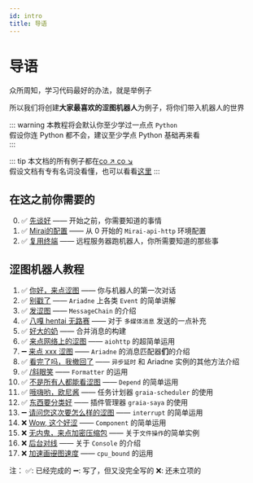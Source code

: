 ```yaml
---
id: intro
title: 导语
---
```


# 导语

众所周知，学习代码最好的办法，就是举例子

所以我们将创建**大家最喜欢的涩图机器人**为例子，将你们带入机器人的世界

::: warning
本教程将会默认你至少学过一点点 `Python`  
假设你连 Python 都不会，建议至少学点 Python 基础再来看  
:::

::: tip
本文档的所有例子都在[co ↗ co ↘](https://github.com/Graiax-Community/EroEroBot)  
假设文档有专有名词没看懂，也可以看看[这里](terms)
:::

## 在这之前你需要的

 0. :white_check_mark: [先谈好](./before/Q&A.md) —— 开始之前，你需要知道的事情  
 1. :white_check_mark: [Mirai的配置](./before/1_mirai.md) —— 从 0 开始的 `Mirai-api-http` 环境配置
 2. :white_check_mark: [复用终端](./before/2_terminal_multiplexer.md) —— 远程服务器跑机器人，你所需要知道的那些事

## 涩图机器人教程

 1. :white_check_mark: [你好，来点涩图](./tutorials/1_hello_ero.md) —— 你与机器人的第一次对话
 2. :white_check_mark: [别戳了](./tutorials/2_other_event.md) —— `Ariadne` 上各类 `Event` 的简单讲解
 3. :white_check_mark: [发涩图](./tutorials/3_ero_comes.md) —— `MessageChain` 的介绍
 4. :white_check_mark: [八嘎 hentai 无路赛](./tutorials/4_kugimiya.md) —— 对于 ` 多媒体消息 ` 发送的一点补充
 5. :white_check_mark: [好大的奶](./tutorials/5_forward_message.md) —— 合并消息的构建
 6. :white_check_mark: [来点网络上的涩图](./tutorials/6_ero_from_net.md) —— `aiohttp` 的超简单运用
 7. :heavy_minus_sign: [来点 xxx 涩图](./tutorials/7_setu_tag.md) —— `Ariadne` 的消息匹配器**们**的介绍
 8. :white_check_mark: [看完了吗，我撤回了](./tutorials/8_leave_no_evidence.md) —— `异步延时` 和 Ariadne 实例的其他方法介绍
 9. :white_check_mark: [/斜眼笑](./tutorials/9_huaji.md) —— `Formatter` 的运用
10. :white_check_mark: [不是所有人都能看涩图](./tutorials/10_not_everyone_have_st.md) —— `Depend` 的简单运用
11. :white_check_mark: [哦嗨哟，欧尼酱](./tutorials/11_ohayou_oniichan.md) —— 任务计划器 `graia-scheduler` 的使用
12. :white_check_mark: [东西要分类好](./tutorials/12_classification.md) —— 插件管理器 `graia-saya` 的使用
13. :heavy_minus_sign: [请问您这次要怎么样的涩图](./tutorials/13_setu_tag_pls.md) —— `interrupt` 的简单运用
14. :x: [Wow, 这个好涩]() —— `Component` 的简单运用
15. :x: [无内鬼，来点加密压缩包]() —— 关于`文件操作`的简单实例
16. :x: [后台对线]() —— 关于 `Console` 的介绍
17. :x: [加速画~~涩~~图速度]() —— `cpu_bound` 的运用

注：
:white_check_mark:: 已经完成的
:heavy_minus_sign:: 写了，但又没完全写的
:x:: 还未立项的
